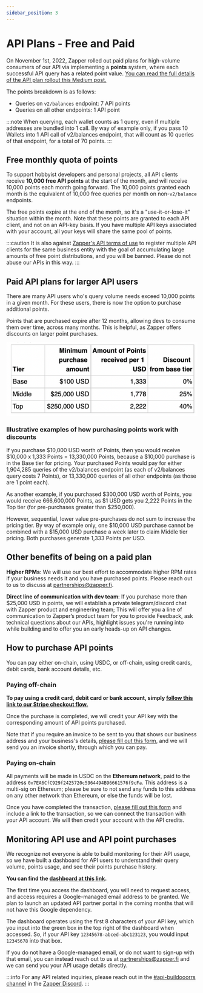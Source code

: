 ```yaml
---
sidebar_position: 3
---
```


# API Plans - Free and Paid

On November 1st, 2022, Zapper rolled out paid plans for high-volume consumers of our API via implementing a **points** system, where each successful API query has a related point value. [You can read the full details of the API plan rollout this Medium post.](https://blog.zapper.fi/transitioning-to-paid-api-plans-for-large-consumers-14973bb0cbbb)

The points breakdown is as follows:
<ul>
    <li>Queries on <code>v2/balances</code> endpoint: 7 API points</li>
    <li>Queries on all other endpoints: 1 API point</li>
</ul>

:::note
When querying, each wallet counts as 1 query, even if multiple addresses are bundled into 1 call. By way of example only, if you pass 10 Wallets into 1 API call of v2/balances endpoint, that will count as 10 queries of that endpoint, for a total of 70 points.
:::

## Free monthly quota of points
To support hobbyist developers and personal projects, all API clients receive **10,000 free API points** at the start of the month, and will receive 10,000 points each month going forward.  The 10,000 points granted each month is the equivalent of 10,000 free queries per month on non-<code>v2/balance</code> endpoints.

The free points expire at the end of the month, so it's a "use-it-or-lose-it" situation within the month. Note that these points are granted to each API client, and not on an API-key basis. If you have multiple API keys associated with your account, all your keys will share the same pool of points. 

:::caution
It is also against [Zapper's API terms of use](https://zapper.fi/docs/api-terms-of-use.pdf) to register multiple API clients for the same business entity with the goal of accumulating large amounts of free point distributions, and you will be banned. Please do not abuse our APIs in this way.
:::

## Paid API plans for larger API users
There are many API users who's query volume needs exceed 10,000 points in a given month. For these users, there is now the option to purchase additional points.

Points that are purchased expire after 12 months, allowing devs to consume them over time, across many months. This is helpful, as Zapper offers discounts on larger point purchases.

![Breakdown of amount of points received per USD](../../static/img/assets/points_purchase_table.png)

### Illustrative examples of how purchasing points work with discounts
If you purchase $10,000 USD worth of Points, then you would receive $10,000 x 1,333 Points = 13,330,000 Points, because a $10,000 purchase is in the Base tier for pricing. Your purchased Points would pay for either 1,904,285 queries of the v2/balances endpoint (as each of v2/balances query costs 7 Points), or 13,330,000 queries of all other endpoints (as those are 1 point each).

As another example, if you purchased $300,000 USD worth of Points, you would receive 666,600,000 Points, as $1 USD gets you 2,222 Points in the Top tier (for pre-purchases greater than $250,000).

However, sequential, lower value pre-purchases do not sum to increase the pricing tier. By way of example only, one $10,000 USD purchase cannot be combined with a $15,000 USD purchase a week later to claim Middle tier pricing. Both purchases generate 1,333 Points per USD.

## Other benefits of being on a paid plan
<b>Higher RPMs</b>: We will use our best effort to accommodate higher RPM rates if your business needs it and you have purchased points. Please reach out to us to discuss at [partnerships@zapper.fi](mailto:partnerships@zapper.fi).

<b>Direct line of communication with dev team</b>: If you purchase more than $25,000 USD in points, we will establish a private telegram/discord chat with Zapper product and engineering team; This will offer you a line of communication to Zapper’s product team for you to provide Feedback, ask technical questions about our APIs, highlight issues you're running into while building and to offer you an early heads-up on API changes.

## How to purchase API points
You can pay either on-chain, using USDC, or off-chain, using credit cards, debit cards, bank account details, etc.

### Paying off-chain
<b>To pay using a credit card, debit card or bank account, simply [follow this link to our Stripe checkout flow.](https://buy.stripe.com/8wMcPb8fC2jl1wI8wz)</b>

Once the purchase is completed, we will credit your API key with the corresponding amount of API points purchased.

Note that if you require an invoice to be sent to you that shows our business address and your business's details, [please fill out this form](https://zapperfi.zendesk.com/hc/en-us/requests/new?ticket_form_id=10132222946321), and we will send you an invoice shortly, through which you can pay.

### Paying on-chain
All payments will be made in USDC on the **Ethereum network**, paid to the address <code>0x7EA6CfC929f2425720c5964494B96661576f9cFa</code>. This address is a multi-sig on Ethereum; please be sure to not send any funds to this address on any other network than Ethereum, or else the funds will be lost.

Once you have completed the transaction, [please fill out this form](https://zapperfi.zendesk.com/hc/en-us/requests/new?ticket_form_id=10132222946321) and include a link to the transaction, so we can connect the transaction with your API account. We will then credit your account with the API credits.

## Monitoring API use and API point purchases
We recognize not everyone is able to build monitoring for their API usage, so we have built a dashboard for API users to understand their query volume, points usage, and see their points purchase history.

<b>You can find the [dashboard at this link](https://datastudio.google.com/reporting/88563472-154b-44d2-aba4-339e9f4ba674).</b>

The first time you access the dashboard, you will need to request access, and access requires a Google-managed email address to be granted. We plan to launch an updated API partner portal in the coming months that will not have this Google dependency.

The dashboard operates using the first 8 characters of your API key, which you input into the green box in the top right of the dashboard when accessed. So, if your API key <code>12345678-abced-abc123123</code>, you would input <code>12345678</code> into that box.

If you do not have a Google-managed email, or do not want to sign-up with that email, you can instead reach out to us at [partnerships@zapper.fi](mailto:partnerships@zapper.fi) and we can send you your API usage details directly.

:::info 
For any API related inquiries, please reach out in the
[#api-buildooorrs channel](https://discord.com/channels/647279669388771329/650654989202489354)
in the [Zapper Discord](https://zapper.fi/discord). 
:::
